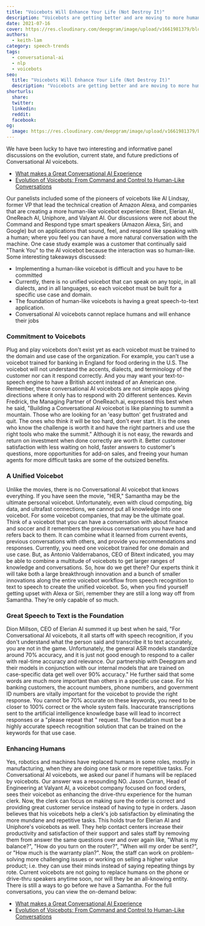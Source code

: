 ```yaml
---
title: "Voicebots Will Enhance Your Life (Not Destroy It)"
description: "Voicebots are getting better and are moving to more human-like conversations instead of command and control. Learn from the experts at the cutting edge of voicebots."
date: 2021-07-16
cover: https://res.cloudinary.com/deepgram/image/upload/v1661981379/blog/voicebots-will-enhance-your-life-not-destroy-it/voicebots-enhance-life%402x.jpg
authors:
  - keith-lam
category: speech-trends
tags:
  - conversational-ai
  - nlp
  - voicebots
seo:
  title: "Voicebots Will Enhance Your Life (Not Destroy It)"
  description: "Voicebots are getting better and are moving to more human-like conversations instead of command and control. Learn from the experts at the cutting edge of voicebots."
shorturls:
  share: 
  twitter: 
  linkedin: 
  reddit: 
  facebook: 
og:
  image: https://res.cloudinary.com/deepgram/image/upload/v1661981379/blog/voicebots-will-enhance-your-life-not-destroy-it/voicebots-enhance-life%402x.jpg
---
```


We have been lucky to have two interesting and informative panel discussions on the evolution, current state, and future predictions of Conversational AI voicebots. 

*   [What makes a Great Conversational AI Experience](https://offers.deepgram.com/what-makes-a-great-conversational-ai-experience-webinar-on-demand)
*   [Evolution of Voicebots: From Command and Control to Human-Like Conversations](https://offers.deepgram.com/evolution-of-voicebots-panel-webinar-on-demand)

Our panelists included some of the pioneers of voicebots like Al Lindsay, former VP that lead the technical creation of Amazon Alexa, and companies that are creating a more human-like voicebot experience: Bitext, Elerian AI, OneReach AI, Uniphore, and Valyant AI. Our discussions were not about the Command and Respond type smart speakers (Amazon Alexa, Siri, and Google) but on applications that sound, feel, and respond like speaking with a human; where you feel you can have a more natural conversation with the machine.  One case study example was a customer that continually said "Thank You" to the AI voicebot because the interaction was so human-like. Some interesting takeaways discussed:

*   Implementing a human-like voicebot is difficult and you have to be committed
*   Currently, there is no unified voicebot that can speak on any topic, in all dialects, and in all languages, so each voicebot must be built for a specific use case and domain.
*   The foundation of human-like voicebots is having a great speech-to-text application.
*   Conversational AI voicebots cannot replace humans and will enhance their jobs

### **Commitment to Voicebots**

Plug and play voicebots don't exist yet as each voicebot must be trained to the domain and use case of the organization.  For example, you can't use a voicebot trained for banking in England for food ordering in the U.S.  The voicebot will not understand the accents, dialects, and terminology of the customer nor can it respond correctly.  And you may want your text-to-speech engine to have a British accent instead of an American one.  Remember, these conversational AI voicebots are not simple apps giving directions where it only has to respond with  20 different sentences.  Kevin Fredrick, the Managing Partner of OneReach.ai, expressed this best when he said, "Building a Conversational AI voicebot is like planning to summit a mountain.  Those who are looking for an 'easy button' get frustrated and quit.  The ones who think it will be too hard, don't ever start.  It is the ones who know the challenge is worth it and have the right partners and use the right tools who make the summit."  Although it is not easy, the rewards and return on investment when done correctly are worth it.  Better customer satisfaction with less waiting on hold, faster answers to customer's questions, more opportunities for add-on sales, and freeing your human agents for more difficult tasks are some of the outsized benefits.

### **A Unified Voicebot**

Unlike the movies, there is no Conversational AI voicebot that knows everything.  If you have seen the movie, "HER," Samantha may be the ultimate personal voicebot. Unfortunately, even with cloud computing, big data, and ultrafast connections, we cannot put all knowledge into one voicebot.  For some voicebot companies, that may be the ultimate goal.  Think of a voicebot that you can have a conversation with about finance and soccer and it remembers the previous conversations you have had and refers back to them.  It can combine what it learned from current events, previous conversations with others, and provide you recommendations and responses. Currently, you need one voicebot trained for one domain and use case.  But, as Antonio Valderrabanos, CEO of Bitext indicated, you may be able to combine a multitude of voicebots to get larger ranges of knowledge and conversations.  So, how do we get there?  Our experts think it will take both a large breakthrough innovation and a bunch of smaller innovations along the entire voicebot workflow from speech recognition to text to speech to create the unified voicebot.  ​​So, when you find yourself getting upset with Alexa or Siri, remember they are still a long way off from Samantha. They're only capable of so much.

### **Great Speech to Text is the Foundation**

Dion Millson, CEO of Elerian AI summed it up best when he said, "For Conversational AI voicebots, it all starts off with speech recognition, if you don't understand what the person said and transcribe it to text accurately, you are not in the game. Unfortunately, the general ASR models standardize around 70% accuracy, and it is just not good enough to respond to a caller with real-time accuracy and relevance. Our partnership with Deepgram and their models in conjunction with our internal models that are trained on case-specific data get well over 90% accuracy."  He further said that some words are much more important than others in a specific use case.  For his banking customers, the account numbers, phone numbers, and government ID numbers are vitally important for the voicebot to provide the right response.  You cannot be 70% accurate on these keywords, you need to be closer to 100% correct or the whole system fails.  Inaccurate transcriptions sent to the artificial intelligence knowledge base will lead to incorrect responses or a "please repeat that " request.  The foundation must be a highly accurate speech recognition solution that can be trained on the keywords for that use case.

### **Enhancing Humans**

Yes, robotics and machines have replaced humans in some roles, mostly in manufacturing, when they are doing one task or more repetitive tasks.  For Conversational AI voicebots, we asked our panel if humans will be replaced by voicebots.  Our answer was a resounding NO.  Jason Curran, Head of Engineering at Valyant AI, a voicebot company focused on food orders, sees their voicebot as enhancing the drive-thru experience for the human clerk.  Now, the clerk can focus on making sure the order is correct and providing great customer service instead of having to type in orders. Jason believes that his voicebots help a clerk's job satisfaction by eliminating the more mundane and repetitive tasks. This holds true for Elerian AI and Uniphore's voicebots as well. They help contact centers increase their productivity and satisfaction of their support and sales staff by removing them from answer the same questions over and over again like, "What is my balance?", "How do you turn on the router?", "When will my order be sent?", or "How much is the warranty plan?". Now, the staff can work on problem-solving more challenging issues or working on selling a higher value product; i.e. they can use their minds instead of saying repeating things by rote.   Current voicebots are not going to replace humans on the phone or drive-thru speakers anytime soon, nor will they be an all-knowing entity.  There is still a ways to go before we have a Samantha. For the full conversations, you can view the on-demand below:

*   [What makes a Great Conversational AI Experience](https://offers.deepgram.com/what-makes-a-great-conversational-ai-experience-webinar-on-demand)
*   [Evolution of Voicebots: From Command and Control to Human-Like Conversations](https://offers.deepgram.com/evolution-of-voicebots-panel-webinar-on-demand)
